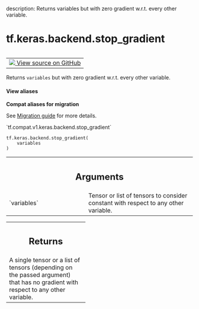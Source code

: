 description: Returns variables but with zero gradient w.r.t. every other variable.

<div itemscope itemtype="http://developers.google.com/ReferenceObject">
<meta itemprop="name" content="tf.keras.backend.stop_gradient" />
<meta itemprop="path" content="Stable" />
</div>

# tf.keras.backend.stop_gradient

<!-- Insert buttons and diff -->

<table class="tfo-notebook-buttons tfo-api nocontent" align="left">
<td>
  <a target="_blank" href="https://github.com/tensorflow/tensorflow/blob/r2.3/tensorflow/python/keras/backend.py#L3972-L3988">
    <img src="https://www.tensorflow.org/images/GitHub-Mark-32px.png" />
    View source on GitHub
  </a>
</td>
</table>



Returns `variables` but with zero gradient w.r.t. every other variable.

<section class="expandable">
  <h4 class="showalways">View aliases</h4>
  <p>
<b>Compat aliases for migration</b>
<p>See
<a href="https://www.tensorflow.org/guide/migrate">Migration guide</a> for
more details.</p>
<p>`tf.compat.v1.keras.backend.stop_gradient`</p>
</p>
</section>

<pre class="devsite-click-to-copy prettyprint lang-py tfo-signature-link">
<code>tf.keras.backend.stop_gradient(
    variables
)
</code></pre>



<!-- Placeholder for "Used in" -->


<!-- Tabular view -->
 <table class="responsive fixed orange">
<colgroup><col width="214px"><col></colgroup>
<tr><th colspan="2"><h2 class="add-link">Arguments</h2></th></tr>

<tr>
<td>
`variables`
</td>
<td>
Tensor or list of tensors to consider constant with respect
to any other variable.
</td>
</tr>
</table>



<!-- Tabular view -->
 <table class="responsive fixed orange">
<colgroup><col width="214px"><col></colgroup>
<tr><th colspan="2"><h2 class="add-link">Returns</h2></th></tr>
<tr class="alt">
<td colspan="2">
A single tensor or a list of tensors (depending on the passed argument)
that has no gradient with respect to any other variable.
</td>
</tr>

</table>

